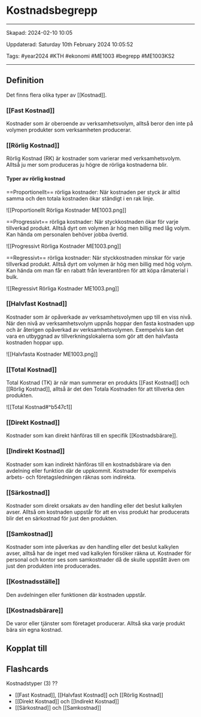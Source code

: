 # Kostnadsbegrepp

---

Skapad: 2024-02-10 10:05

Uppdaterad: Saturday 10th February 2024 10:05:52

Tags: #year2024 #KTH #ekonomi #ME1003 #begrepp #ME1003KS2

---

## Definition

Det finns flera olika typer av [[Kostnad]].

### [[Fast Kostnad]]

Kostnader som är oberoende av verksamhetsvolym, alltså beror den inte på volymen produkter som verksamheten producerar.

### [[Rörlig Kostnad]]

Rörlig Kostnad (RK) är kostnader som varierar med verksamhetsvolym. Alltså ju mer som produceras ju högre de rörliga kostnaderna blir.

#### Typer av rörlig kostnad

==Proportionellt== rörliga kostnader:
När kostnaden per styck är alltid samma och den totala kostnaden ökar ständigt i en rak linje.

![[Proportionellt Rörliga Kostnader ME1003.png]]

==Progressivt== rörliga kostnader:
När styckkostnaden ökar för varje tillverkad produkt. Alltså dyrt om volymen är hög men billig med låg volym. Kan hända om personalen behöver jobba övertid.

![[Progressivt Rörliga Kostnader ME1003.png]]

==Regressivt== rörliga kostnader:
När styckkostnaden minskar för varje tillverkad produkt. Alltså dyrt om volymen är hög men billig med hög volym. Kan hända om man får en rabatt från leverantören för att köpa råmaterial i bulk.

![[Regressivt Rörliga Kostnader ME1003.png]]

### [[Halvfast Kostnad]]

Kostnader som är opåverkade av verksamhetsvolymen upp till en viss nivå. När den nivå av verksamhetsvolym uppnås hoppar den fasta kostnaden upp och är återigen opåverkad av verksamhetsvolymen. Exempelvis kan det vara en utbyggnad av tillverkningslokalerna som gör att den halvfasta kostnaden hoppar upp.

![[Halvfasta Kostnader ME1003.png]]

### [[Total Kostnad]]

Total Kostnad (TK) är när man summerar en produkts [[Fast Kostnad]] och [[Rörlig Kostnad]], alltså är det den Totala Kostnaden för att tillverka den produkten.

![[Total Kostnad#^b547c1]]

### [[Direkt Kostnad]]

Kostnader som kan direkt hänföras till en specifik [[Kostnadsbärare]].

### [[Indirekt Kostnad]]

Kostnader som kan indirekt hänföras till en kostnadsbärare via den avdelning eller funktion där de uppkommit. Kostnader för exempelvis arbets- och företagsledningen räknas som indirekta.

### [[Särkostnad]]

Kostnader som direkt orsakats av den handling eller det beslut kalkylen avser. Alltså om kostnaden uppstår för att en viss produkt har producerats blir det en särkostnad för just den produkten.

### [[Samkostnad]]

Kostnader som inte påverkas av den handling eller det beslut kalkylen avser, alltså har de inget med vad kalkylen försöker räkna ut. Kostnader för personal och kontor ses som samkostnader då de skulle uppstått även om just den produkten inte producerades.

### [[Kostnadsställe]]

Den avdelningen eller funktionen där kostnaden uppstår.

### [[Kostnadsbärare]]

De varor eller tjänster som företaget producerar. Alltså ska varje produkt bära sin egna kostnad.

## Kopplat till

## Flashcards

Kostnadstyper (3)
??
- [[Fast Kostnad]], [[Halvfast Kostnad]] och [[Rörlig Kostnad]]
- [[Direkt Kostnad]] och [[Indirekt Kostnad]]
- [[Särkostnad]] och [[Samkostnad]]
